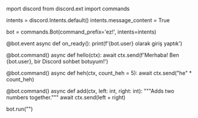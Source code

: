 mport discord
from discord.ext import commands

intents = discord.Intents.default()
intents.message_content = True

bot = commands.Bot(command_prefix='ez!', intents=intents)

@bot.event
async def on_ready():
    print(f'{bot.user} olarak giriş yaptık')

@bot.command()
async def hello(ctx):
    await ctx.send(f'Merhaba! Ben {bot.user}, bir Discord sohbet botuyum!')

@bot.command()
async def heh(ctx, count_heh = 5):
    await ctx.send("he" * count_heh)

@bot.command()
async def add(ctx, left: int, right: int):
    """Adds two numbers together."""
    await ctx.send(left + right)
    
bot.run("")

